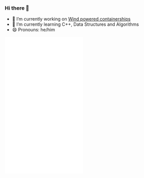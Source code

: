 ### Hi there 👋

- 🔭 I’m currently working on [Wind powered containerships](https://www.bartechnologies.uk/project/windwings/)
- 🌱 I’m currently learning C++, Data Structures and Algorithms
- 😄 Pronouns: he/him

<a href="https://github.com/mcleantom">
  <img align="center" width="49%" src="/github-metrics.svg" />
</a>
</br>
<a href="https://github.com/mcleantom">
  <img align="center" width="49%" src="/metrics.plugin.stackoverflow.svg" />
</a>
